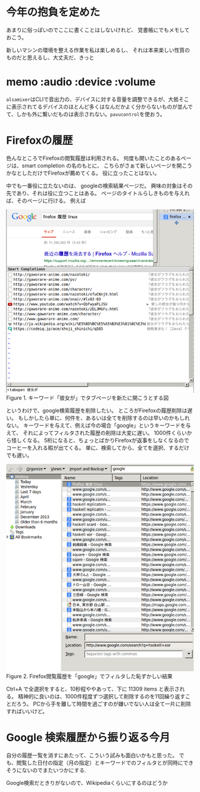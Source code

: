 # 今年の抱負を定めた

あまりに俗っぽいのでここに書くことはしないけれど、
覚書帳にでもメモしておこう。

新しいマシンの環境を整える作業を私は楽しめるし、
それは本来楽しい性質のものだと思えるし、大丈夫だ、きっと

# memo :audio :device :volume

`alsamixer`はCLIで音出力の、デバイスに対する音量を調整できるが、大抵そこに表示されてるデバイスのほとんど多くはなんだかよく分からないものが並んでて、しかも外に繋いだものは表示されない。`pavucontrol`を使おう。

# Firefoxの履歴

色んなところでFirefoxの閲覧履歴は利用される。
何度も開いたことのあるページは、smart completion の名のもとに、
こちらがさぁて新しいページを開こうかなとしただけでFirefoxが薦めてくる。
役に立ったことはない。

中でも一番役に立たないのは、
googleの検索結果ページだ。
興味の対象はその先であり、それは役に立つことはある。
ページのタイトルらしきものを与えれば、そのページに行ける。
例えば

![](../../img/140504.png)  
Figure 1. キーワード「彼女が」でタブページを新たに開こうとする図

というわけで、google検索履歴を削除したい。
ところがFirefoxの履歴削除は遅い。
もしかしたら単に、何件を、あるいは全てを削除するのは早いのかもしれない。
キーワードを与えて、例えば今の場合「google」というキーワードを与えて、
それによってフィルタされた履歴の削除は大変に遅い。
1000件くらいから怪しくなる。
5桁になると、ちょっとばかりFirefoxが返事をしなくなるのでコーヒーを入れる暇が出てくる。
単に、検索してから、全てを選択、するだけでも遅い。

![](../../img/140504b.png)  
Figure 2. Firefox閲覧履歴を「google」でフィルタした恥ずかしい結果

Ctrl+A で全選択をすると、10秒程ややあって、下に 11309 items と表示される。
精神的に良いのは、1000件程度ずつ選択して削除するのを11回繰り返すことだろう。
PCから手を離して時間を過ごすのが嫌いでない人は全て一片に削除すればいいけど。

# Google 検索履歴から振り返る今月

自分の履歴一覧を消すにあたって、こういう試みも面白いかもと思った。
でも、閲覧した日付の指定（月の指定）とキーワードでのフィルタとが同時にできそうにないのでまたいつかにする.

Google検索だときりがないので、Wikipediaくらいにするのはどうか
